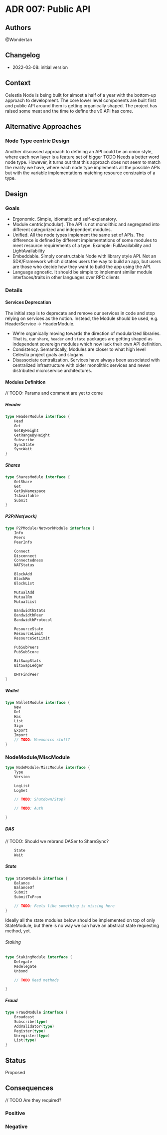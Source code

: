 # ADR 007: Public API

## Authors
@Wondertan

## Changelog

- 2022-03-08: initial version

## Context

Celestia Node is being built for almost a half of a year with the bottom-up approach to development. The core lower 
level components are built first and public API around them is getting organically shaped. The project has raised some 
meat and the time to define the v0 API has come.

## Alternative Approaches

### Node Type centric Design
Another discussed approach to defining an API could be an onion style, where each new layer is a feature set of bigger TODO Needs a better word
node type. However, it turns out that this approach does not seem to match the reality we have, where each node type
implements all the possible APIs but with the variable implementations matching resource constraints of a type.

## Design

### Goals
* Ergonomic. Simple, idiomatic and self-explanatory.
* Module centric(modular). The API is not monolithic and segregated into different categorized and independent modules.
* Unified. All the node types implement the same set of APIs. The difference is defined by different implementations of
some modules to meet resource requirements of a type. Example: FullAvailability and LightAvailability
* Embeddable. Simply constructable Node with library style API. Not an SDK/Framework which dictates users the way to build
an app, but users are those who decide how they want to build the app using the API.
* Language agnostic. It should be simple to implement similar module interfaces/traits in other languages over RPC clients

### Details
#### Services Deprecation
The initial step is to deprecate and remove our services in code and stop relying on services as the notion. Instead, 
the Module should be used, e.g. HeaderService -> HeaderModule.

* We're organically moving towards the direction of modularized libraries. That is, our `share`, `header` and `state`
packages are getting shaped as independent sovereign modules which now lack their own API definition. 
* Consistency. Semantically, Modules are closer to what high level Celestia project goals and slogans.
* Disassociate centralization. Services have always been associated with centralized infrastructure with older 
monolithic services and newer distributed microservice architectures. 

#### Modules Definition
// TODO: Params and comment are yet to come
##### Header
```go
type HeaderModule interface {
    Head
    Get
    GetByHeight
    GetRangeByHeight
    Subscribe
    SyncState
    SyncWait
}
```

##### Shares
```go
type SharesModule interface {
	GetShare
	Get
	GetByNamespace
	IsAvailable
	Submit
}
```

##### P2P/Net(work)
```go
type P2PModule/NetworkModule interface {
    Info
    Peers
    PeerInfo

    Connect
    Disconnect
    Connectedness
    NATStatus

    BlockAdd
    BlockRm
    BlockList

    MutualAdd
    MutualRm
    MutualList

    BandwidthStats
    BandwidthPeer
    BandwidthProtocol

    ResourceState
    ResourceLimit
    ResourceSetLimit

    PubSubPeers
    PubSubScore

    BitSwapStats
    BitSwapLedger

    DHTFindPeer
}
```

##### Wallet
```go
type WalletModule interface {
    New
    Del
    Has
    List
    Sign
    Export
    Import
    // TODO: Mnemonics stuff?
}
```

### NodeModule/MiscModule
```go
type NodeModule/MiscModule interface {
    Type
    Version

    LogList
    LogSet

    // TODO: Shutdown/Stop?

    // TODO: Auth

}
```

##### DAS
// TODO: Should we rebrand DASer to ShareSync?
```go
    State
    Wait
```

##### State
```go
type StateModule interface {
    Balance
    BalanceOf
    Submit
    SubmitTxFrom

    // TODO: Feels like something is missing here
}
```

Ideally all the state modules below should be implemented on top of only StateModule, but there is no way we can have
an abstract state requesting method, yet.

###### Staking
```go
type StakingModule interface {
    Delegate
    Redelegate
    Unbond

    // TODO Read methods

}
```

##### Fraud
```go
type FraudModule interface {
    Broadcast
    Subscribe(type)
    AddValidator(type)
    Register(type)
    Unregister(type)
    List(type)
}
```

## Status

Proposed

## Consequences
// TODO Are they required?
### Positive


### Negative
